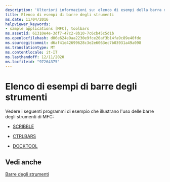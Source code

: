 ```yaml
---
description: 'Ulteriori informazioni su: elenco di esempi della barra degli strumenti'
title: Elenco di esempi di barre degli strumenti
ms.date: 11/04/2016
helpviewer_keywords:
- sample applications [MFC], toolbars
ms.assetid: 61310e4e-3df7-47c2-8b10-7c6cb45c5d1b
ms.openlocfilehash: d06e624e9aa2230e9fce20af3b14fa9c89e40fde
ms.sourcegitcommit: d6af41e42699628c3e2e6063ec7b03931a49a098
ms.translationtype: MT
ms.contentlocale: it-IT
ms.lasthandoff: 12/11/2020
ms.locfileid: "97264375"
---
```

# <a name="toolbar-sample-list"></a>Elenco di esempi di barre degli strumenti

Vedere i seguenti programmi di esempio che illustrano l'uso delle barre degli strumenti di MFC:

- [SCRIBBLE](../overview/visual-cpp-samples.md)

- [CTRLBARS](../overview/visual-cpp-samples.md)

- [DOCKTOOL](../overview/visual-cpp-samples.md)

## <a name="see-also"></a>Vedi anche

[Barre degli strumenti](../mfc/toolbars.md)
